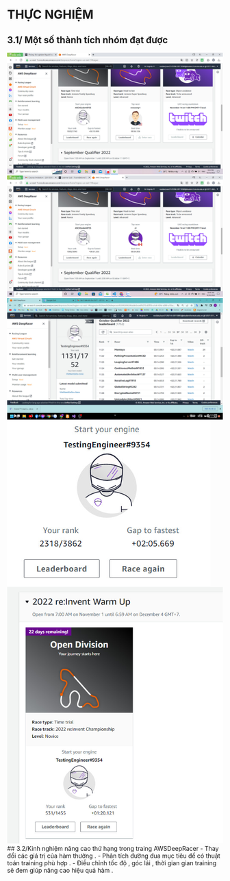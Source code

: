 # THỰC NGHIỆM
## 3.1/ Một số thành tích nhóm  đạt được 

<img src="img/1022.jpg">
<img src="img/1085.jpg">
<img src="img/1131.jpg">
<img src="img/2318.jpg">
<img src="img/531.jpg">
## 3.2/Kinh nghiệm nâng cao thứ hạng trong traing AWSDeepRacer 
- Thay đổi các giá trị của hàm  thưởng .
- Phân tích đường đua mục tiêu để có  thuật toán training phù hợp .
- Điều chỉnh tốc độ , góc lái ,  thời gian gian training sẽ đem giúp nâng cao  hiệu quả hàm .